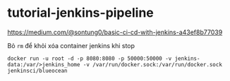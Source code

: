 # tutorial-jenkins-pipeline
https://medium.com/@sontung0/basic-ci-cd-with-jenkins-a43ef8b77039


Bỏ `rm` để khỏi xóa container jenkins khi stop
```
docker run -u root -d -p 8080:8080 -p 50000:50000 -v jenkins-data:/var/>jenkins_home -v /var/run/docker.sock:/var/run/docker.sock jenkinsci/blueocean
```
